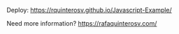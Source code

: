 Deploy: https://rquinterosv.github.io/Javascript-Example/

Need more information? https://rafaquinterosv.com/

